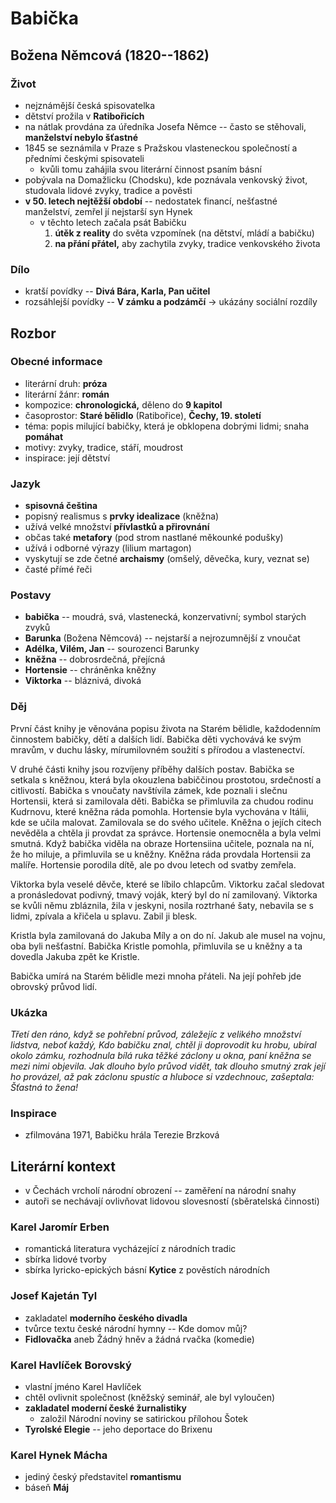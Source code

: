 # Babička

## Božena Němcová (1820--1862)

### Život
- nejznámější česká spisovatelka
- dětství prožila v **Ratibořicích**
- na nátlak provdána za úředníka Josefa Němce -- často se stěhovali, **manželství nebylo šťastné**
- 1845 se seznámila v Praze s Pražskou vlasteneckou společností a předními českými spisovateli
  - kvůli tomu zahájila svou literární činnost psaním básní
- pobývala na Domažlicku (Chodsku), kde poznávala venkovský život, studovala lidové zvyky, tradice a pověsti
- **v 50. letech nejtěžší období** -- nedostatek financí, nešťastné manželství, zemřel jí nejstarší syn Hynek
  - v těchto letech začala psát Babičku
    1. **útěk z reality** do světa vzpomínek (na dětství, mládí a babičku)
    2. **na přání přátel,** aby zachytila zvyky, tradice venkovského života

### Dílo
- kratší povídky -- **Divá Bára, Karla, Pan učitel**
- rozsáhlejší povídky -- **V zámku a podzámčí** -> ukázány sociální rozdíly

## Rozbor

### Obecné informace
- literární druh: **próza**
- literární žánr: **román**  
- kompozice: **chronologická,** děleno do **9 kapitol**
- časoprostor: **Staré bělidlo** (Ratibořice), **Čechy, 19. století**
- téma: popis milující babičky, která je obklopena dobrými lidmi; snaha **pomáhat**
- motivy: zvyky, tradice, stáří, moudrost
- inspirace: její dětství

### Jazyk
- **spisovná čeština**
- popisný realismus s **prvky idealizace** (kněžna)
- užívá velké množství **přívlastků a přirovnání**
- občas také **metafory** (pod strom nastlané měkounké podušky)
- užívá i odborné výrazy (lilium martagon)
- vyskytují se zde četné **archaismy** (omšelý, děvečka, kury, veznat se)
- časté přímé řeči


### Postavy
- **babička** -- moudrá, svá, vlastenecká, konzervativní; symbol starých zvyků
- **Barunka** (Božena Němcová) -- nejstarší a nejrozumnější z vnoučat
- **Adélka, Vilém, Jan** -- sourozenci Barunky
- **kněžna** -- dobrosrdečná, přejícná
- **Hortensie** -- chráněnka kněžny
- **Viktorka** -- bláznivá, divoká

### Děj
První část knihy je věnována popisu života na Starém bělidle, každodenním činnostem babičky, dětí a dalších lidí. Babička děti vychovává ke svým mravům, v duchu lásky, mírumilovném soužití s přírodou a vlastenectví.

V druhé části knihy jsou rozvíjeny příběhy dalších postav. Babička se setkala s kněžnou, která byla okouzlena babiččinou prostotou, srdečností a citlivostí. Babička s vnoučaty navštívila zámek, kde poznali i slečnu Hortensii, která si zamilovala děti. Babička se přimluvila za chudou rodinu Kudrnovu, které kněžna ráda pomohla. Hortensie byla vychována v Itálii, kde se učila malovat. Zamilovala se do svého učitele. Kněžna o jejích citech nevěděla a chtěla ji provdat za správce. Hortensie onemocněla a byla velmi smutná. Když babička viděla na obraze Hortensiina učitele, poznala na ní, že ho miluje, a přimluvila se u kněžny. Kněžna ráda provdala Hortensii za malíře. Hortensie porodila dítě, ale po dvou letech od svatby zemřela.

Viktorka byla veselé děvče, které se líbilo chlapcům. Viktorku začal sledovat a pronásledovat podivný, tmavý voják, který byl do ní zamilovaný. Viktorka se kvůli němu zbláznila, žila v jeskyni, nosila roztrhané šaty, nebavila se s lidmi, zpívala a křičela u splavu. Zabil ji blesk.

Kristla byla zamilovaná do Jakuba Míly a on do ní. Jakub ale musel na vojnu, oba byli nešťastní. Babička Kristle pomohla, přimluvila se u kněžny a ta dovedla Jakuba zpět ke Kristle.

Babička umírá na Starém bělidle mezi mnoha přáteli. Na její pohřeb jde obrovský průvod lidí.

### Ukázka
_Třetí den ráno, když se pohřební průvod, záležejíc z velikého množství lidstva, neboť každý, Kdo babičku znal, chtěl ji doprovodit ku hrobu, ubíral okolo zámku, rozhodnula bílá ruka těžké záclony u okna, paní kněžna se mezi nimi objevila. Jak dlouho bylo průvod vidět, tak dlouho smutný zrak její ho provázel, až pak záclonu spustíc a hluboce si vzdechnouc, zašeptala: Šťastná to žena!_

### Inspirace
- zfilmována 1971, Babičku hrála Terezie Brzková

## Literární kontext
- v Čechách vrcholí národní obrození -- zaměření na národní snahy
- autoři se nechávají ovlivňovat lidovou slovesností (sběratelská činnosti)

### Karel Jaromír Erben
- romantická literatura vycházející z národních tradic
- sbírka lidové tvorby
- sbírka lyricko-epických básní **Kytice** z pověstích národních

### Josef Kajetán Tyl
- zakladatel **moderního českého divadla**
- tvůrce textu české národní hymny -- Kde domov můj?
- **Fidlovačka** aneb Žádný hněv a žádná rvačka (komedie)

### Karel Havlíček Borovský
- vlastní jméno Karel Havlíček
- chtěl ovlivnit společnost (kněžský seminář, ale byl vyloučen)
- **zakladatel moderní české žurnalistiky**
  - založil Národní noviny se satirickou přílohou Šotek
- **Tyrolské Elegie** -- jeho deportace do Brixenu

###  Karel Hynek Mácha
- jediný český představitel **romantismu**
- báseň **Máj**
